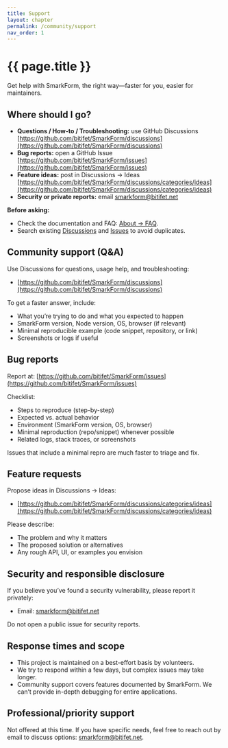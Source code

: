 ```yaml
---
title: Support
layout: chapter
permalink: /community/support
nav_order: 1
---
```


# {{ page.title }}

Get help with SmarkForm, the right way—faster for you, easier for maintainers.

## Where should I go?

- **Questions / How-to / Troubleshooting:** use GitHub Discussions
  [https://github.com/bitifet/SmarkForm/discussions](https://github.com/bitifet/SmarkForm/discussions)
- **Bug reports:** open a GitHub Issue
  [https://github.com/bitifet/SmarkForm/issues](https://github.com/bitifet/SmarkForm/issues)
- **Feature ideas:** post in Discussions → Ideas
  [https://github.com/bitifet/SmarkForm/discussions/categories/ideas](https://github.com/bitifet/SmarkForm/discussions/categories/ideas)
- **Security or private reports:** email
  [smarkform@bitifet.net](mailto:smarkform@bitifet.net)

**Before asking:**
- Check the documentation and FAQ: [About → FAQ](/about/faq).
- Search existing [Discussions](https://github.com/bitifet/SmarkForm/discussions) and [Issues](https://github.com/bitifet/SmarkForm/issues) to avoid duplicates.

## Community support (Q&A)

Use Discussions for questions, usage help, and troubleshooting:
- [https://github.com/bitifet/SmarkForm/discussions](https://github.com/bitifet/SmarkForm/discussions)

To get a faster answer, include:
- What you’re trying to do and what you expected to happen
- SmarkForm version, Node version, OS, browser (if relevant)
- Minimal reproducible example (code snippet, repository, or link)
- Screenshots or logs if useful

## Bug reports

Report at: [https://github.com/bitifet/SmarkForm/issues](https://github.com/bitifet/SmarkForm/issues)

Checklist:
- Steps to reproduce (step-by-step)
- Expected vs. actual behavior
- Environment (SmarkForm version, OS, browser)
- Minimal reproduction (repo/snippet) whenever possible
- Related logs, stack traces, or screenshots

Issues that include a minimal repro are much faster to triage and fix.

## Feature requests

Propose ideas in Discussions → Ideas:
- [https://github.com/bitifet/SmarkForm/discussions/categories/ideas](https://github.com/bitifet/SmarkForm/discussions/categories/ideas)

Please describe:
- The problem and why it matters
- The proposed solution or alternatives
- Any rough API, UI, or examples you envision

## Security and responsible disclosure

If you believe you’ve found a security vulnerability, please report it privately:
- Email: [smarkform@bitifet.net](mailto:smarkform@bitifet.net)

Do not open a public issue for security reports.

## Response times and scope

- This project is maintained on a best-effort basis by volunteers.
- We try to respond within a few days, but complex issues may take longer.
- Community support covers features documented by SmarkForm. We can’t provide in-depth debugging for entire applications.

## Professional/priority support

Not offered at this time. If you have specific needs, feel free to reach out by email to discuss options: [smarkform@bitifet.net](mailto:smarkform@bitifet.net).
